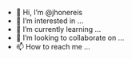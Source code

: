 - 👋 Hi, I’m @jhonereis
- 👀 I’m interested in ...
- 🌱 I’m currently learning ...
- 💞️ I’m looking to collaborate on ...
- 📫 How to reach me ...

<!---
jhonereis/jhonereis is a ✨ special ✨ repository because its `README.md` (this file) appears on your GitHub profile.
You can click the Preview link to take a look at your changes.
--->
